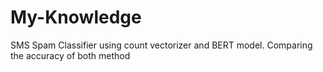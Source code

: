 # My-Knowledge
SMS Spam Classifier using count vectorizer and BERT model. Comparing the accuracy of both method
